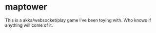 # maptower

This is a akka/websocket/play game I've been toying with. Who knows if anything will come of it.